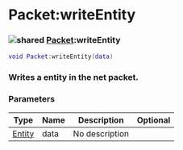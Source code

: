 # Packet:writeEntity

### ![shared](../../home/packet/.gitbook/assets/shared.png) [Packet](../../home/packet/home/Packet/):writeEntity

```lua
void Packet:writeEntity(data)
```

### Writes a entity in the net packet.

### Parameters

| Type                                     | Name | Description    | Optional |
| ---------------------------------------- | ---- | -------------- | -------: |
| [Entity](../../home/packet/home/Entity/) | data | No description |          |
